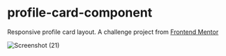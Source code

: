 # profile-card-component
Responsive profile card layout.
A challenge project from [Frontend Mentor]("https://www.frontendmentor.io/challenges/profile-card-component-cfArpWshJ")

![Screenshot (21)](https://user-images.githubusercontent.com/71195337/104822995-c4d7cf80-5814-11eb-9188-faa4370f5843.png)

